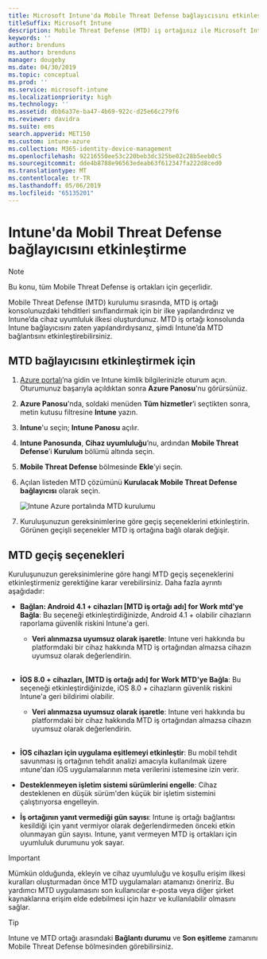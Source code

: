 ```yaml
---
title: Microsoft Intune'da Mobile Threat Defense bağlayıcısını etkinleştirme
titleSuffix: Microsoft Intune
description: Mobile Threat Defense (MTD) iş ortağınız ile Microsoft Intune arasında bağlayıcıyı etkinleştirin.
keywords: ''
author: brenduns
ms.author: brenduns
manager: dougeby
ms.date: 04/30/2019
ms.topic: conceptual
ms.prod: ''
ms.service: microsoft-intune
ms.localizationpriority: high
ms.technology: ''
ms.assetid: dbb6a37e-ba47-4b69-922c-d25e66c279f6
ms.reviewer: davidra
ms.suite: ems
search.appverid: MET150
ms.custom: intune-azure
ms.collection: M365-identity-device-management
ms.openlocfilehash: 92216550ee53c220beb3dc325be02c28b5eeb0c5
ms.sourcegitcommit: dde4b8788e96563edeab63f612347fa222d8ced0
ms.translationtype: MT
ms.contentlocale: tr-TR
ms.lasthandoff: 05/06/2019
ms.locfileid: "65135201"
---
```

# <a name="enable-the-mobile-threat-defense-connector-in-intune"></a>Intune'da Mobil Threat Defense bağlayıcısını etkinleştirme

> [!NOTE] 
> Bu konu, tüm Mobile Threat Defense iş ortakları için geçerlidir.

Mobile Threat Defense (MTD) kurulumu sırasında, MTD iş ortağı konsolunuzdaki tehditleri sınıflandırmak için bir ilke yapılandırdınız ve Intune’da cihaz uyumluluk ilkesi oluşturdunuz. MTD iş ortağı konsolunda Intune bağlayıcısını zaten yapılandırdıysanız, şimdi Intune’da MTD bağlantısını etkinleştirebilirsiniz.

## <a name="to-enable-the-mtd-connector"></a>MTD bağlayıcısını etkinleştirmek için

1. [Azure portalı](https://portal.azure.com)’na gidin ve Intune kimlik bilgilerinizle oturum açın. Oturumunuz başarıyla açıldıktan sonra **Azure Panosu**'nu görürsünüz.

2. **Azure Panosu**'nda, soldaki menüden **Tüm hizmetler**’i seçtikten sonra, metin kutusu filtresine **Intune** yazın.

3. **Intune**'u seçin; **Intune Panosu** açılır.

4. **Intune Panosunda**, **Cihaz uyumluluğu**’nu, ardından **Mobile Threat Defense**’i **Kurulum** bölümü altında seçin.

5. **Mobile Threat Defense** bölmesinde **Ekle**’yi seçin.

6. Açılan listeden MTD çözümünü **Kurulacak Mobile Threat Defense bağlayıcısı** olarak seçin.

    ![Intune Azure portalında MTD kurulumu](./media/enable-mtd-connector-1.png)

7. Kuruluşunuzun gereksinimlerine göre geçiş seçeneklerini etkinleştirin. Görünen geçişli seçenekler MTD iş ortağına bağlı olarak değişir.

## <a name="mtd-toggle-options"></a>MTD geçiş seçenekleri

Kuruluşunuzun gereksinimlerine göre hangi MTD geçiş seçeneklerini etkinleştirmeniz gerektiğine karar verebilirsiniz. Daha fazla ayrıntı aşağıdadır:

- **Bağlan: Android 4.1 + cihazları [MTD iş ortağı adı] for Work mtd'ye Bağla**: Bu seçeneği etkinleştirdiğinizde, Android 4.1 + olabilir cihazların raporlama güvenlik riskini Intune'a geri.
    - **Veri alınmazsa uyumsuz olarak işaretle**: Intune veri hakkında bu platformdaki bir cihaz hakkında MTD iş ortağından almazsa cihazın uyumsuz olarak değerlendirin.
<br></br>
- **İOS 8.0 + cihazları, [MTD iş ortağı adı] for Work MTD'ye Bağla**: Bu seçeneği etkinleştirdiğinizde, iOS 8.0 + cihazların güvenlik riskini Intune'a geri bildirimi olabilir.
    - **Veri alınmazsa uyumsuz olarak işaretle**: Intune veri hakkında bu platformdaki bir cihaz hakkında MTD iş ortağından almazsa cihazın uyumsuz olarak değerlendirin.
<br></br>
- **İOS cihazları için uygulama eşitlemeyi etkinleştir**: Bu mobil tehdit savunması iş ortağının tehdit analizi amacıyla kullanılmak üzere ıntune'dan iOS uygulamalarının meta verilerini istemesine izin verir.

- **Desteklenmeyen işletim sistemi sürümlerini engelle**: Cihaz desteklenen en düşük sürüm'den küçük bir işletim sistemini çalıştırıyorsa engelleyin.

- **İş ortağının yanıt vermediği gün sayısı**: Intune iş ortağı bağlantısı kesildiği için yanıt vermiyor olarak değerlendirmeden önceki etkin olunmayan gün sayısı. Intune, yanıt vermeyen MTD iş ortakları için uyumluluk durumunu yok sayar.

> [!IMPORTANT] 
> Mümkün olduğunda, ekleyin ve cihaz uyumluluğu ve koşullu erişim ilkesi kuralları oluşturmadan önce MTD uygulamaları atamanızı öneririz. Bu yardımcı MTD uygulamasını son kullanıcılar e-posta veya diğer şirket kaynaklarına erişim elde edebilmesi için hazır ve kullanılabilir olmasını sağlar.

> [!TIP]
> Intune ve MTD ortağı arasındaki **Bağlantı durumu** ve **Son eşitleme** zamanını Mobile Threat Defense bölmesinden görebilirsiniz.
